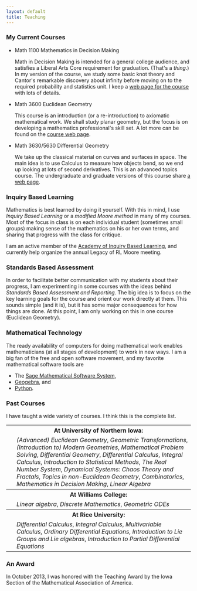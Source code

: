 ```yaml
---
layout: default
title: Teaching
---
```


### My Current Courses

- Math 1100 Mathematics in Decision Making

    Math in Decision Making is intended for a general college audience, and
    satisfies a Liberal Arts Core requirement for graduation. (That's a _thing_.)
    In my version of the course, we study some basic knot theory and Cantor's
    remarkable discovery about infinity before moving on to the required probability
    and statistics unit. I keep a [web page for the course][mdm] with lots of
    details.

<!--
- Math 2500 Linear Algebra (sections 01 and 02)

    Linear algebra is the study of the geometry and algebra of lines, planes, vectors
    and matrices. It is probably the most complete and useful bit of mathematics
    that a student learns in college. The major challenges in the course come from
    steadily rising levels of abstraction.

    In this course, we focus on making good mental models for linear algebraic
    situations, especially building intuition by connecting geometry and algebra.
    We shall also focus on the process of making examples and generalizing from them.

    The course web page for linear algebra is [here][linalg].
-->

- Math 3600 Euclidean Geometry

    This course is an introduction (or a re-introduction) to axiomatic
    mathematical work. We shall study planar geometry, but the focus is on
    developing a mathematics professional's skill set. A lot more can be found
    on the [course web page][euclidean].

- Math 3630/5630 Differential Geometry

    We take up the classical material on curves and surfaces in space. The main
    idea is to use Calculus to measure how objects bend, so we end up looking at
    lots of second derivatives. This is an advanced topics course. The
    undergraduate and graduate versions of this course share [a web page][dg].



### Inquiry Based Learning

Mathematics is best learned by doing it yourself. With this in mind,
I use <em>Inquiry Based Learning</em> or a <em>modified Moore method</em>
in many of my courses. Most of the focus in class is on each individual student
(sometimes small groups) making sense of the mathematics on his or her own terms,
and sharing that progress with the class for critique.

I am an active member of the [Academy of Inquiry Based Learning][aibl], and currently
help organize the annual Legacy of RL Moore meeting.

### Standards Based Assessment

In order to facilitate better communication with my students about their progress,
I am experimenting in some courses with the ideas behind _Standards Based
Assessment and Reporting_. The big idea is to focus on the key learning
goals for the course and orient our work directly at them. This sounds
simple (and it is), but it has some major consequences for how things are done.
At this point, I am only working on this in one course (Euclidean Geometry).

### Mathematical Technology

The ready availability of computers for doing mathematical work enables mathematicians
(at all stages of development) to work in new ways. I am a big fan of the free and open
software movement, and my favorite mathematical software tools are

  - The [Sage Mathematical Software System][sage],
  - [Geogebra][geogebra], and
  - [Python][python].

### Past Courses

I have taught a wide variety of courses. I think this is the complete list.

<table class="table">
<col class="field-name" />
<col class="field-body" />
<tbody valign="top">
<tr class="field-odd field"><th class="field-name" colspan="2">At University of Northern Iowa:</th></tr>
<tr class="field-odd field"><td>&nbsp;</td><td class="field-body"><em>(Advanced) Euclidean Geometry</em>, <em>Geometric Transformations</em>,
<em>(Introduction to) Modern Geometries</em>, <em>Mathematical Problem Solving</em>,
<em>Differential Geometry</em>, <em>Differential Calculus</em>,
<em>Integral Calculus</em>, <em>Introduction to Statistical Methods</em>,
<em>The Real Number System</em>, <em>Dynamical Systems: Chaos Theory and Fractals</em>,
<em>Topics in non-Euclidean Geometry</em>, <em>Combinatorics</em>,
<em>Mathematics in Decision Making</em>, <em>Linear Algebra</em></td>
</tr>
<tr class="field-even field"><th class="field-name" colspan="2">At Williams College:</th></tr>
<tr class="field-even field"><td>&nbsp;</td><td class="field-body"><em>Linear algebra</em>,
<em>Discrete Mathematics</em>,
<em>Geometric ODEs</em></td>
</tr>
<tr class="field-odd field"><th class="field-name" colspan="2">At Rice University:</th></tr>
<tr class="field-odd field"><td>&nbsp;</td><td class="field-body"><em>Differential Calculus</em>,
<em>Integral Calculus</em>,
<em>Multivariable Calculus</em>,
<em>Ordinary Differential Equations</em>,
<em>Introduction to Lie Groups and Lie algebras</em>,
<em>Introduction to Partial Differential Equations</em></td>
</tr>
</tbody>
</table>

### An Award

In October 2013, I was honored with the Teaching Award by the Iowa
Section of the Mathematical Association of America.

[mdm]: https://sites.google.com/a/uni.edu/mdm-hitchman/
[linalg]: http://theronhitchman.github.io/linear-algebra/
[euclidean]: http://theronhitchman.github.io/euclidean-geometry/
[dg]: http://theronhitchman.github.io/differential-geometry/
[sage]: {{site.sageurl}}
[geogebra]: {{site.ggburl}}
[aibl]: {{site.aiblurl}}
[python]: {{site.pythonurl}}
